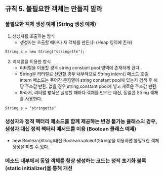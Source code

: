 ## 규칙 5. 불필요한 객체는 만들지 말라
### 불필요한 객체 생성 예제 (String 생성 예제)
 1. 생성자를 호출하는 방식
    * 생성자는 호출할 때마다 새 객체를 만든다. (Heap 영역에 존재)
 ```
 String s = new String("stringette");
 ```
 2. 리터럴을 이용한 방식
    * 리터럴을 이용할 경우 string constant pool 영역에 존재하게 된다.
    * String을 리터럴로 선언할 경우 내부적으로 String intern() 메소드 호출: intern 메소드는 주어진 문자열이 string constant pool에 있는지 검색 후 해당 주소값 반환. 없을 경우 string constant pool에 넣고 새로운 주소값 반환.
    * 따라서, 리터럴 방식은 실행할 때마다 객체를 만드는 대신, 동일한 String 객체를 사용한다.
 ```
 String s = "stringette"
 ```
 
### 생성자와 정적 팩터리 메소드를 함께 제공하는 변경 불가능 클래스의 경우, 생성자 대신 정적 팩터리 메서드를 이용 (Boolean 클래스 예제)
 * new Boolean(String)대신 Boolean.valueof(String)을 이용하면 불필요한 객체 생성을 피할 수 있다.
 
### 메소드 내부에서 동일 객체를 항상 생성하는 코드는 정적 초기화 블록(static initializer)을 통해 개선
